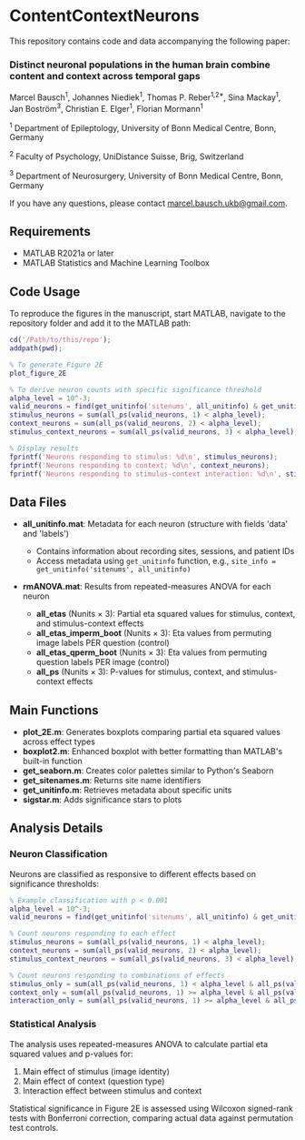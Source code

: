 # ContentContextNeurons

This repository contains code and data accompanying the following paper: 

### Distinct neuronal populations in the human brain combine content and context across temporal gaps

Marcel Bausch<sup>1</sup>, Johannes Niediek<sup>1</sup>, Thomas P. Reber<sup>1,2*</sup>, Sina Mackay<sup>1</sup>, Jan Boström<sup>3</sup>, Christian E. Elger<sup>1</sup>, Florian Mormann<sup>1</sup>

<sup>1</sup> Department of Epileptology, University of Bonn Medical Centre, Bonn, Germany

<sup>2</sup> Faculty of Psychology, UniDistance Suisse, Brig, Switzerland

<sup>3</sup> Department of Neurosurgery, University of Bonn Medical Centre, Bonn, Germany

If you have any questions, please contact <marcel.bausch.ukb@gmail.com>.

## Requirements

- MATLAB R2021a or later
- MATLAB Statistics and Machine Learning Toolbox

## Code Usage

To reproduce the figures in the manuscript, start MATLAB, navigate to the repository folder and add it to the MATLAB path:

```matlab
cd('/Path/to/this/repo');
addpath(pwd);

% To generate Figure 2E
plot_figure_2E

% To derive neuron counts with specific significance threshold
alpha_level = 10^-3; 
valid_neurons = find(get_unitinfo('sitenums', all_unitinfo) & get_unitinfo('session', all_unitinfo) ~= 26);
stimulus_neurons = sum(all_ps(valid_neurons, 1) < alpha_level);
context_neurons = sum(all_ps(valid_neurons, 2) < alpha_level);
stimulus_context_neurons = sum(all_ps(valid_neurons, 3) < alpha_level);

% Display results
fprintf('Neurons responding to stimulus: %d\n', stimulus_neurons);
fprintf('Neurons responding to context: %d\n', context_neurons);
fprintf('Neurons responding to stimulus-context interaction: %d\n', stimulus_context_neurons);
```

## Data Files

- **all_unitinfo.mat**: Metadata for each neuron (structure with fields 'data' and 'labels')
  - Contains information about recording sites, sessions, and patient IDs
  - Access metadata using `get_unitinfo` function, e.g., `site_info = get_unitinfo('sitenums', all_unitinfo)`

- **rmANOVA.mat**: Results from repeated-measures ANOVA for each neuron
  - **all_etas** (Nunits × 3): Partial eta squared values for stimulus, context, and stimulus-context effects
  - **all_etas_imperm_boot** (Nunits × 3): Eta values from permuting image labels PER question (control)
  - **all_etas_qperm_boot** (Nunits × 3): Eta values from permuting question labels PER image (control)
  - **all_ps** (Nunits × 3): P-values for stimulus, context, and stimulus-context effects

## Main Functions

- **plot_2E.m**: Generates boxplots comparing partial eta squared values across effect types
- **boxplot2.m**: Enhanced boxplot with better formatting than MATLAB's built-in function
- **get_seaborn.m**: Creates color palettes similar to Python's Seaborn
- **get_sitenames.m**: Returns site name identifiers
- **get_unitinfo.m**: Retrieves metadata about specific units
- **sigstar.m**: Adds significance stars to plots

## Analysis Details

### Neuron Classification

Neurons are classified as responsive to different effects based on significance thresholds:

```matlab
% Example classification with p < 0.001
alpha_level = 10^-3;
valid_neurons = find(get_unitinfo('sitenums', all_unitinfo) & get_unitinfo('session', all_unitinfo) ~= 26);

% Count neurons responding to each effect
stimulus_neurons = sum(all_ps(valid_neurons, 1) < alpha_level);
context_neurons = sum(all_ps(valid_neurons, 2) < alpha_level);
stimulus_context_neurons = sum(all_ps(valid_neurons, 3) < alpha_level);

% Count neurons responding to combinations of effects
stimulus_only = sum(all_ps(valid_neurons, 1) < alpha_level & all_ps(valid_neurons, 2) >= alpha_level & all_ps(valid_neurons, 3) >= alpha_level);
context_only = sum(all_ps(valid_neurons, 1) >= alpha_level & all_ps(valid_neurons, 2) < alpha_level & all_ps(valid_neurons, 3) >= alpha_level);
interaction_only = sum(all_ps(valid_neurons, 1) >= alpha_level & all_ps(valid_neurons, 2) >= alpha_level & all_ps(valid_neurons, 3) < alpha_level);
```

### Statistical Analysis

The analysis uses repeated-measures ANOVA to calculate partial eta squared values and p-values for:
1. Main effect of stimulus (image identity)
2. Main effect of context (question type)
3. Interaction effect between stimulus and context

Statistical significance in Figure 2E is assessed using Wilcoxon signed-rank tests with Bonferroni correction, comparing actual data against permutation test controls.